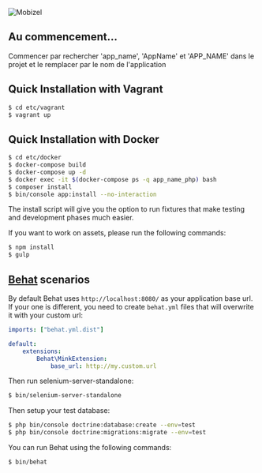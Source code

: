 ![Mobizel](http://www.mobizel.com/wp-content/uploads/2013/04/logomobizel.png)

Au commencement...
------------------
Commencer par rechercher 'app_name', 'AppName' et 'APP_NAME' dans le projet et le remplacer par le nom de l'application

Quick Installation with Vagrant
-------------------------------

```bash
$ cd etc/vagrant
$ vagrant up
```

Quick Installation with Docker
------------------------------

```bash
$ cd etc/docker
$ docker-compose build
$ docker-compose up -d
$ docker exec -it $(docker-compose ps -q app_name_php) bash
$ composer install
$ bin/console app:install --no-interaction
```

The install script will give you the option to run fixtures that make testing and development phases much easier.

If you want to work on assets, please run the following commands:

```bash
$ npm install
$ gulp
```

[Behat](http://behat.org) scenarios
-----------------------------------

By default Behat uses `http://localhost:8080/` as your application base url. If your one is different,
you need to create `behat.yml` files that will overwrite it with your custom url:

```yaml
imports: ["behat.yml.dist"]

default:
    extensions:
        Behat\MinkExtension:
            base_url: http://my.custom.url
```

Then run selenium-server-standalone:

```bash
$ bin/selenium-server-standalone
```

Then setup your test database:

```bash
$ php bin/console doctrine:database:create --env=test
$ php bin/console doctrine:migrations:migrate --env=test
```

You can run Behat using the following commands:

```bash
$ bin/behat
```
